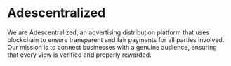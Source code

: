 # Adescentralized
We are Adescentralized, an advertising distribution platform that uses blockchain to ensure transparent and fair payments for all parties involved. Our mission is to connect businesses with a genuine audience, ensuring that every view is verified and properly rewarded.
